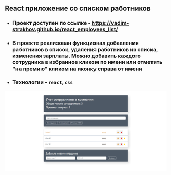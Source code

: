 ## React приложение со списком работников

 - ### Проект доступен по ссылке - https://vadim-strakhov.github.io/react_employees_list/
 - ### В проекте реализован функционал добавления работников в список, удаления работников из списка, изменения зарплаты. Можно добавить каждого сотрудника в избранное кликом по имени или отметить "на премию" кликом на иконку справа от имени
 - ### Технологии - `react`, `css`

![](employees.png)

